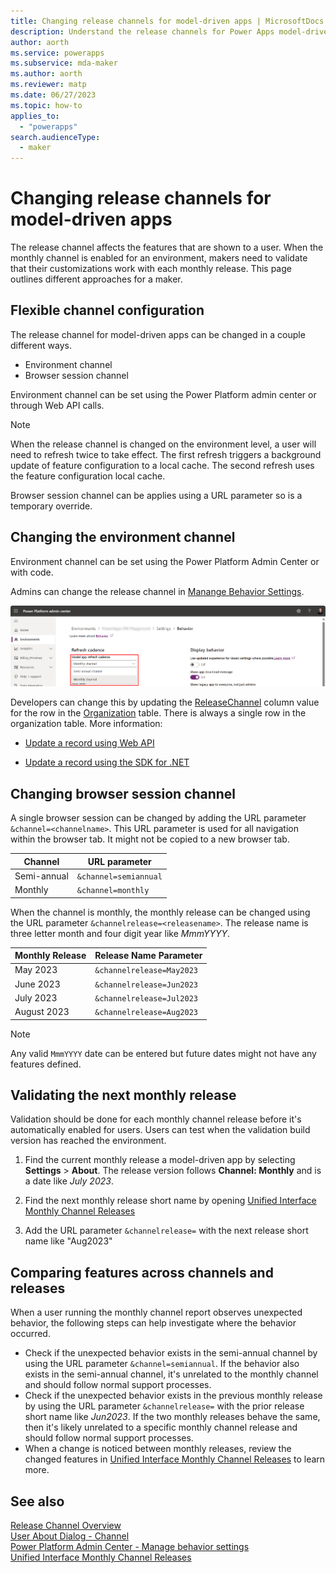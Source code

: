 ```yaml
---
title: Changing release channels for model-driven apps | MicrosoftDocs
description: Understand the release channels for Power Apps model-driven apps.
author: aorth
ms.service: powerapps
ms.subservice: mda-maker
ms.author: aorth
ms.reviewer: matp
ms.date: 06/27/2023
ms.topic: how-to
applies_to: 
  - "powerapps"
search.audienceType: 
  - maker
---
```

# Changing release channels for model-driven apps

The release channel affects the features that are shown to a user. When the monthly channel is enabled for an environment, makers need to validate that their customizations work with each monthly release. This page outlines different approaches for a maker.

## Flexible channel configuration

The release channel for model-driven apps can be changed in a couple different ways.

- Environment channel
- Browser session channel

Environment channel can be set using the Power Platform admin center or through Web API calls.

> [!NOTE]
> When the release channel is changed on the environment level, a user will need to refresh twice to take effect. The first refresh triggers a background update of feature configuration to a local cache. The second refresh uses the feature configuration local cache.

Browser session channel can be applies using a URL parameter so is a temporary override.

## Changing the environment channel

Environment channel can be set using the Power Platform Admin Center or with code.

Admins can change the release channel in [Manange Behavior Settings](/power-platform/admin/settings-behavior).

![PPAC settings behavior change channel](media/model-app-channels/ppac-settings-behavior-change-channel.png)

Developers can change this by updating the [ReleaseChannel](/power-apps/developer/data-platform/reference/entities/organization#BKMK_ReleaseChannel) column value for the row in the [Organization](/power-apps/developer/data-platform/reference/entities/organization) table. There is always a single row in the organization table. More information:

* [Update a record using Web API](/power-apps/developer/data-platform/webapi/update-delete-entities-using-web-api#basic-update)

* [Update a record using the SDK for .NET](/power-apps/developer/data-platform/org-service/entity-operations-update-delete?tabs=late#basic-update)

## Changing browser session channel

A single browser session can be changed by adding the URL parameter ```&channel=<channelname>```. This URL parameter is used for all navigation within the browser tab. It might not be copied to a new browser tab.

| Channel | URL parameter |
| --- | --- |
| Semi-annual | ```&channel=semiannual``` |
| Monthly | ```&channel=monthly``` |

When the channel is monthly, the monthly release can be changed using the URL parameter ```&channelrelease=<releasename>```. The release name is three letter month and four digit year like *MmmYYYY*.

| Monthly Release | Release Name Parameter |
| --- | --- |
| May 2023 | ```&channelrelease=May2023``` |  
| June 2023 | ```&channelrelease=Jun2023``` |  
| July 2023 | ```&channelrelease=Jul2023``` |  
| August 2023 | ```&channelrelease=Aug2023``` |  

> [!NOTE]
> Any valid ```MmmYYYY``` date can be entered but future dates might not have any features defined.  

## Validating the next monthly release

Validation should be done for each monthly channel release before it's automatically enabled for users. Users can test when the validation build version has reached the environment.

1. Find the current monthly release a model-driven app by selecting **Settings** > **About**. The release version follows **Channel: Monthly** and is a date like *July 2023*.

1. Find the next monthly release short name by opening [Unified Interface Monthly Channel Releases](/power-platform/released-versions/common-data-service/unified-interface-monthly-releases)

1. Add the URL parameter ```&channelrelease=``` with the next release short name like "Aug2023"

## Comparing features across channels and releases

When a user running the monthly channel report observes unexpected behavior, the following steps can help investigate where the behavior occurred.

- Check if the unexpected behavior exists in the semi-annual channel by using the URL parameter ```&channel=semiannual```. If the behavior also exists in the semi-annual channel, it's unrelated to the monthly channel and should follow normal support processes.
- Check if the unexpected behavior exists in the previous monthly release by using the URL parameter ```&channelrelease=``` with the prior release short name like *Jun2023*. If the two monthly releases behave the same, then it's likely unrelated to a specific monthly channel release and should follow normal support processes.
- When a change is noticed between monthly releases, review the changed features in [Unified Interface Monthly Channel Releases](/power-platform/released-versions/common-data-service/unified-interface-monthly-releases) to learn more.

## See also

[Release Channel Overview](channel-overview.md) <br />
[User About Dialog - Channel](../../user/about-dialog.md) <br />
[Power Platform Admin Center - Manage behavior settings](/power-platform/admin/settings-behavior) <br />
[Unified Interface Monthly Channel Releases](/power-platform/released-versions/common-data-service/unified-interface-monthly-releases)